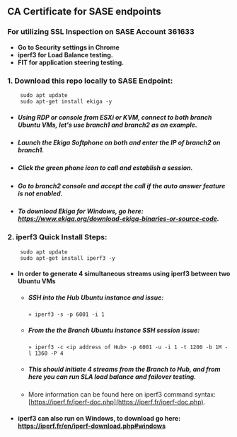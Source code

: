 ## CA Certificate for SASE endpoints 
    
### For utilizing SSL Inspection on SASE Account 361633
   * **Go to Security settings in Chrome**
   * **iperf3 for Load Balance testing.**
   * **FIT for application steering testing.** 

   ### 1. Download this repo locally to SASE Endpoint:
        sudo apt update
        sudo apt-get install ekiga -y
   - ##### Using RDP or console from ESXi or KVM, connect to both branch Ubuntu VMs, let's use branch1 and branch2 as an example.  
   - ##### Launch the Ekiga Softphone on both and enter the IP of branch2 on branch1. 
   - ##### Click the green phone icon to call and establish a session.  
   - ##### Go to branch2 console and accept the call if the auto answer feature is not enabled.
   
   - ##### To download Ekiga for Windows, go here: https://www.ekiga.org/download-ekiga-binaries-or-source-code.

   ### 2. iperf3 Quick Install Steps:
        sudo apt update
        sudo apt-get install iperf3 -y
            
   - #### In order to generate 4 simultaneous streams using iperf3 between two Ubuntu VMs
                
      - ##### SSH into the Hub Ubuntu instance and issue:
            » iperf3 -s -p 6001 -i 1
      - ##### From the the Branch Ubuntu instance SSH session issue:
            » iperf3 -c <ip address of Hub> -p 6001 -u -i 1 -t 1200 -b 1M -l 1360 -P 4
      - ##### This should initiate 4 streams from the Branch to Hub, and from here you can run SLA load balance and failover testing.
    
       - More information can be found here on iperf3 command syntax: [https://iperf.fr/iperf-doc.php](https://iperf.fr/iperf-doc.php).
       
   - #### iperf3 can also run on Windows, to download go here: https://iperf.fr/en/iperf-download.php#windows
